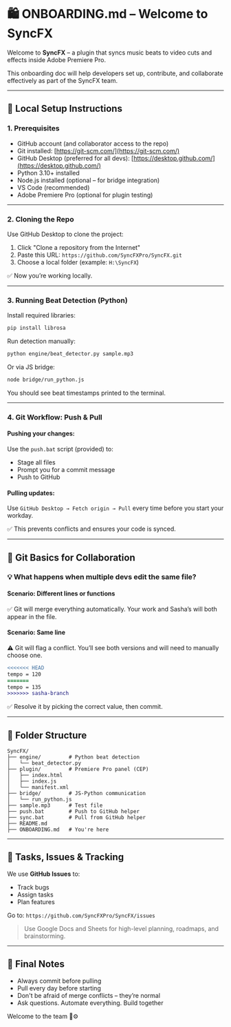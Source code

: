 # 🛍 ONBOARDING.md – Welcome to SyncFX

Welcome to **SyncFX** – a plugin that syncs music beats to video cuts and effects inside Adobe Premiere Pro.

This onboarding doc will help developers set up, contribute, and collaborate effectively as part of the SyncFX team.

---

## 🔧 Local Setup Instructions

### 1. Prerequisites

- GitHub account (and collaborator access to the repo)
- Git installed: [https://git-scm.com/](https://git-scm.com/)
- GitHub Desktop (preferred for all devs): [https://desktop.github.com/](https://desktop.github.com/)
- Python 3.10+ installed
- Node.js installed (optional – for bridge integration)
- VS Code (recommended)
- Adobe Premiere Pro (optional for plugin testing)

---

### 2. Cloning the Repo

Use GitHub Desktop to clone the project:

1. Click "Clone a repository from the Internet"
2. Paste this URL: `https://github.com/SyncFXPro/SyncFX.git`
3. Choose a local folder (example: `H:\SyncFX`)

✅ Now you’re working locally.

---

### 3. Running Beat Detection (Python)

Install required libraries:

```bash
pip install librosa
```

Run detection manually:

```bash
python engine/beat_detector.py sample.mp3
```

Or via JS bridge:

```bash
node bridge/run_python.js
```

You should see beat timestamps printed to the terminal.

---

### 4. Git Workflow: Push & Pull

#### Pushing your changes:

Use the `push.bat` script (provided) to:

- Stage all files
- Prompt you for a commit message
- Push to GitHub

#### Pulling updates:

Use `GitHub Desktop → Fetch origin → Pull` every time before you start your workday.

✅ This prevents conflicts and ensures your code is synced.

---

## 🧠 Git Basics for Collaboration

### 💡 What happens when multiple devs edit the same file?

#### Scenario: Different lines or functions

✅ Git will merge everything automatically. Your work and Sasha’s will both appear in the file.

#### Scenario: Same line

⚠️ Git will flag a conflict. You’ll see both versions and will need to manually choose one.

```diff
<<<<<<< HEAD
tempo = 120
=======
tempo = 135
>>>>>>> sasha-branch
```

✅ Resolve it by picking the correct value, then commit.

---

## 📁 Folder Structure

```text
SyncFX/
├── engine/         # Python beat detection
│   └── beat_detector.py
├── plugin/         # Premiere Pro panel (CEP)
│   ├── index.html
│   ├── index.js
│   └── manifest.xml
├── bridge/         # JS-Python communication
│   └── run_python.js
├── sample.mp3      # Test file
├── push.bat        # Push to GitHub helper
├── sync.bat        # Pull from GitHub helper
├── README.md
├── ONBOARDING.md   # You're here
```

---

## 📌 Tasks, Issues & Tracking

We use **GitHub Issues** to:

- Track bugs
- Assign tasks
- Plan features

Go to: `https://github.com/SyncFXPro/SyncFX/issues`

> Use Google Docs and Sheets for high-level planning, roadmaps, and brainstorming.

---

## 🙌 Final Notes

- Always commit before pulling
- Pull every day before starting
- Don't be afraid of merge conflicts – they’re normal
- Ask questions. Automate everything. Build together

Welcome to the team 🧠⚙️

